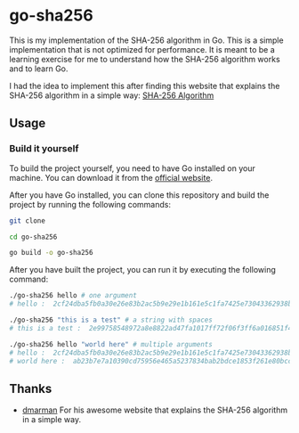 # go-sha256

This is my implementation of the SHA-256 algorithm in Go. This is a simple implementation that is not optimized for performance. It is meant to be a learning exercise for me to understand how the SHA-256 algorithm works and to learn Go.

I had the idea to implement this after finding this website that explains the SHA-256 algorithm in a simple way: [SHA-256 Algorithm](https://sha256algorithm.com/)

## Usage

### Build it yourself

To build the project yourself, you need to have Go installed on your machine. You can download it from the [official website](https://golang.org/).

After you have Go installed, you can clone this repository and build the project by running the following commands:

```bash
git clone 

cd go-sha256

go build -o go-sha256
```

After you have built the project, you can run it by executing the following command:

```bash
./go-sha256 hello # one argument
# hello :  2cf24dba5fb0a30e26e83b2ac5b9e29e1b161e5c1fa7425e73043362938b9824

./go-sha256 "this is a test" # a string with spaces
# this is a test :  2e99758548972a8e8822ad47fa1017ff72f06f3ff6a016851f45c398732bc50c

./go-sha256 hello "world here" # multiple arguments
# hello :  2cf24dba5fb0a30e26e83b2ac5b9e29e1b161e5c1fa7425e73043362938b9824
# world here :  ab23b7e7a10390cd75956e465a5237834bab2bdce1853f261e80bccbf6788401
```

## Thanks

- [dmarman](https://github.com/dmarman) For his awesome website that explains the SHA-256 algorithm in a simple way.